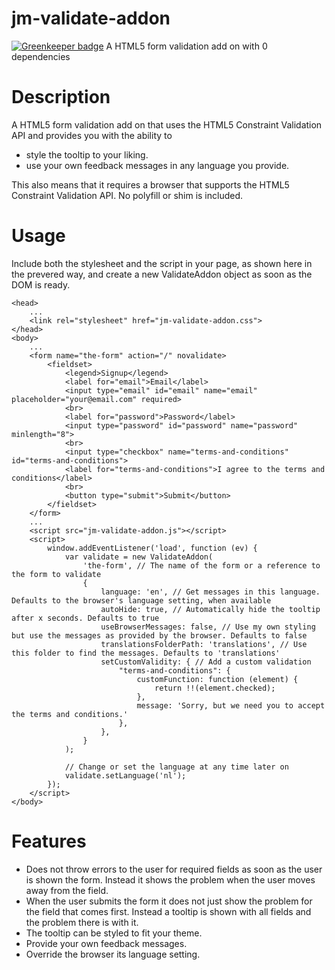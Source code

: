 # jm-validate-addon

[![Greenkeeper badge](https://badges.greenkeeper.io/Mensae/jm-validate-addon.js.svg)](https://greenkeeper.io/)
A HTML5 form validation add on with 0 dependencies

# Description
A HTML5 form validation add on that uses the HTML5 Constraint Validation API and provides you with the ability to
 * style the tooltip to your liking.
 * use your own feedback messages in any language you provide.

This also means that it requires a browser that supports the HTML5 Constraint Validation API. No polyfill or shim is included.

# Usage
Include both the stylesheet and the script in your page, as shown here in the prevered way, and create a new ValidateAddon object as soon as the DOM is ready.
```
<head>
	...
	<link rel="stylesheet" href="jm-validate-addon.css">
</head>
<body>
	...
    <form name="the-form" action="/" novalidate>
    	<fieldset>
        	<legend>Signup</legend>
            <label for="email">Email</label>
            <input type="email" id="email" name="email" placeholder="your@email.com" required>
            <br>
            <label for="password">Password</label>
            <input type="password" id="password" name="password" minlength="8">
            <br>
            <input type="checkbox" name="terms-and-conditions" id="terms-and-conditions">
            <label for="terms-and-conditions">I agree to the terms and conditions</label>
            <br>
            <button type="submit">Submit</button>
        </fieldset>
    </form>
    ...
    <script src="jm-validate-addon.js"></script>
    <script>
    	window.addEventListener('load', function (ev) {
        	var validate = new ValidateAddon(
            	'the-form', // The name of the form or a reference to the form to validate
            	{
            		language: 'en', // Get messages in this language. Defaults to the browser's language setting, when available
                	autoHide: true, // Automatically hide the tooltip after x seconds. Defaults to true
                	useBrowserMessages: false, // Use my own styling but use the messages as provided by the browser. Defaults to false
                	translationsFolderPath: 'translations', // Use this folder to find the messages. Defaults to 'translations'
                    setCustomValidity: { // Add a custom validation
                    	"terms-and-conditions": {
                        	customFunction: function (element) {
                            	return !!(element.checked);
                            },
                            message: 'Sorry, but we need you to accept the terms and conditions.'
                        },
                    },
            	}
        	);

            // Change or set the language at any time later on
            validate.setLanguage('nl');
        });
	</script>
</body>
```

# Features
* Does not throw errors to the user for required fields as soon as the user is shown the form. Instead it shows the problem when the user moves away from the field.
* When the user submits the form it does not just show the problem for the field that comes first. Instead a tooltip is shown with all fields and the problem there is with it.
* The tooltip can be styled to fit your theme.
* Provide your own feedback messages.
* Override the browser its language setting.
